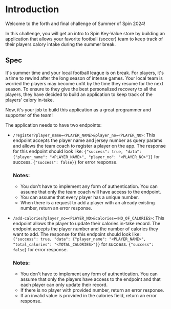 # Introduction

Welcome to the forth and final challenge of Summer of Spin 2024!

In this challenge, you will get an intro to Spin Key-Value store by building an application that allows your favorite football (soccer) team to keep track of their players calory intake during the summer break.

## Spec

It's summer time and your local football league is on break. For players, it's a time to rewind after the long season of intense games. Your local team is worried the players may become unfit by the time they resume for the next season. To ensure to they give the best personalized recovery to all the players, they have decided to build an application to keep track of the players' calory in-take.

Now, it's your job to build this application as a great programmer and supporter of the team!

The application needs to have two endpoints:

- `/register?player_name=<PLAYER_NAME>&player_no=<PLAYER_NO>`: This endpoint accepts the player name and jersey number as query params and allows the team coach to register a player on the app.
  The response for this endpoint should look like:
  `{"success": true, "data": {"player_name": "<PLAYER_NAME>", "player_no": "<PLAYER_NO>"}}` for success.
  `{"success": false}}` for error response.

  ### Notes:

  - You don't have to implement any form of authentication. You can assume that only the team coach will have access to the endpoint.
  - You can assume that every player has a unique number.
  - When there is a request to add a player with an already existing number, return an error response.

- `/add-calories?player_no=<PLAYER_NO>&calories=<NO_OF_CALORIES>`: This endpoint allows the player to update their calories in-take record. The endpoint accepts the player number and the number of calories they want to add.
  The response for this endpoint should look like:
  `{"success": true, "data": {"player_name": "<PLAYER_NAME>", "total_calories": "<TOTAL_CALORIES>"}}` for success.
  `{"success": false}` for error response.

  ### Notes:

  - You don't have to implement any form of authentication. You can assume that only the players have access to the endpoint and that each player can only update their record.
  - If there is no player with provided number, return an error response.
  - If an invalid value is provided in the calories field, return an error response.
